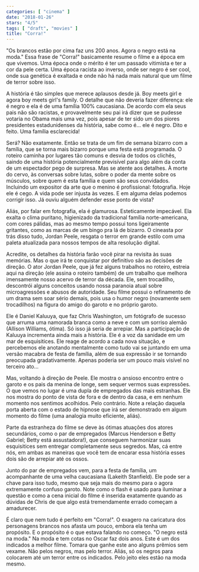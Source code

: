 ```yaml
---
categories: [ "cinema" ]
date: "2018-01-26"
stars: "4/5"
tags: [ "draft", "movies" ]
title: "Corra!"
---
```

"Os brancos estão por cima faz uns 200 anos. Agora o negro está na
moda." Essa frase de "Corra!" basicamente resume o filme e a época em
que vivemos. Uma época onde o mérito é ter um passado vitimista e
ter a cor da pele certa. Uma época racista ao inverso, onde ser negro
é ser cool, onde sua genética é exaltada e onde não há nada mais
natural que um filme de terror sobre isso.

A história é tão simples que merece aplausos desde já. Boy meets
girl e agora boy meets girl's family. O detalhe que não deveria fazer
diferença: ele é negro e ela é de uma família 100% caucasiana. De
acordo com ela seus pais não são racistas, e provavelmente seu pai
irá dizer que se pudesse votaria no Obama mais uma vez, pois apesar
de ter sido um dos piores presidentes estadunidenses da história,
sabe como é... ele é negro. Dito e feito. Uma família esclarecida!

Será? Não exatamente. Então se trata de um fim de semana bizarro
com a família, que se torna mais bizarro porque uma festa está
programada. O roteiro caminha por lugares tão comuns e desvia de todos
os clichês, saindo de uma história potencialmente previsível para
algo além da conta de um espectador pego de surpresa. Mas se atente aos
detalhes. À morte do cervo, às conversas sobre lutas, sobre o poder da
mente sobre os músculos, sobre quem é esta família e quem são seus
convidados. Incluindo um expositor da arte que o menino é profissional:
fotografia. Hoje ele é cego. A vida pode ser injusta às vezes. E em
alguma delas podemos corrigir isso. Já ouviu alguém defender esse
ponto de vista?

Aliás, por falar em fotografia, ela é glamurosa. Esteticamente
impecável. Ela exalta o clima puritano, higienizado da tradicional
família norte-americana, com cores pálidas, mas ao mesmo tempo possui
tons ligeiramente gritantes, como as marcas de um bingo pra lá de
bizarro. O cineasta por trás disso tudo, Jordan Peele, resgata o terror
em grande estilo com uma paleta atualizada para nossos tempos de alta
resolução digital.

Acredite, os detalhes da história farão você pirar na revisita
às suas memórias. Mas o que irá te conquistar por definitivo são
as decisões de direção. O ator Jordan Peele, que já fez alguns
trabalhos no roteiro, estreia aqui na direção (ele assina o roteiro
também) de um trabalho que melhora imensamente nosso acervo de terror
da década. Ele, sem trocadilho, descontrói alguns conceitos usando
nossa paranoia atual sobre microagressões e abusos de autoridade. Seu
filme possui o refinamento de um drama sem soar sério demais, pois usa
o humor negro (novamente sem trocadilhos) na figura do amigo do garoto
e no próprio garoto.

Ele é Daniel Kaluuya, que faz Chris Washington, um fotógrafo de
sucesso que arruma uma namorada branca como a neve e com um sorriso
alemão (Allison Williams, ótima). Só isso já seria de arrepiar. Mas
a participação de Kaluuya incrementa ainda mais a história. Ele é a
voz da sanidade em um mar de esquisitices. Ele reage de acordo a cada
nova situação, e percebemos ele anotando mentalmente como tudo vai
se juntando em uma versão macabra de festa de família, além de sua
expressão ir se tornando preocupada gradativamente. Apenas poderia ser
um pouco mais visível no terceiro ato...

Mas, voltando à direção de Peele. Ele mostra o ansioso encontro entre o
garoto e os pais da menina de longe, sem sequer vermos suas expressões. O
que vemos no lugar é uma dupla de empregados das mais estranhas. Ele
nos mostra do ponto de vista de fora e de dentro da casa, e em nenhum
momento nos sentimos acolhidos. Pelo contrário. Note a relação daquela
porta aberta com o estado de hipnose que irá ser demonstrado em algum
momento do filme (uma analogia muito eficiente, aliás).

Parte da estranheza do filme se deve às ótimas atuações dos atores
secundários, como o par de empregados (Marcus Henderson e Betty Gabriel;
Betty está assustadora!), que conseguem harmonizar suas esquisitices
sem entregar completamente seus segredos. Mas, cá entre nós, em ambas
as maneiras que você tem de encarar essa história esses dois são de
arrepiar até os ossos.

Junto do par de empregados vem, para a festa de família, um acompanhante
de uma velha caucasiana (Lakeith Stanfield). Ele pode ser a chave para
isso tudo, mesmo que seja mais do mesmo para o agora extremamente confuso
garoto. Note como o flash é usado para iluminar a questão e como a cena
inicial do filme é inserida exatamente quando as dúvidas de Chris de
que algo está tremendamente errado começam a amadurecer.

É claro que nem tudo é perfeito em "Corra!". O exagero na caricatura
dos personagens brancos nos afasta um pouco, embora ela tenha um
propósito. E o propósito é o que estava falando no começo. "O negro
está na moda." Na moda e tem cotas no Oscar faz dois anos. Este é um
dos indicados a melhor filme. Tomara que ganhe este ano alguns prêmios
sem vexame. Não pelos negros, mas pelo terror. Aliás, só os negros
para colocarem até um terror entre os indicados. Pelo jeito eles estão
na moda mesmo.
